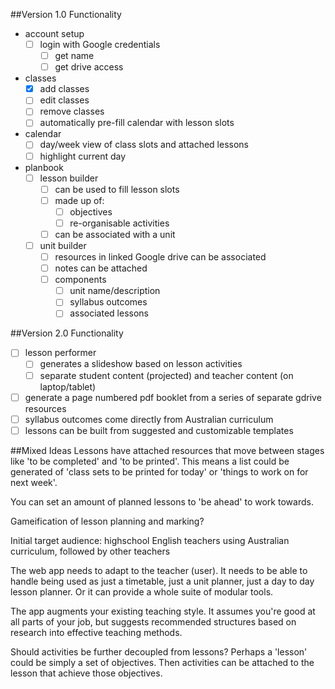 ##Version 1.0 Functionality
+ account setup
  + [ ] login with Google credentials
    + [ ] get name
    + [ ] get drive access
+ classes
  + [x] add classes
  + [ ] edit classes
  + [ ] remove classes
  + [ ] automatically pre-fill calendar with lesson slots
+ calendar
  + [ ] day/week view of class slots and attached lessons
  + [ ] highlight current day
+ planbook
  + [ ] lesson builder
    + [ ] can be used to fill lesson slots
    + [ ] made up of:
      + [ ] objectives
      + [ ] re-organisable activities
    + [ ] can be associated with a unit
  + [ ] unit builder
    + [ ] resources in linked Google drive can be associated
    + [ ] notes can be attached
    + [ ] components
      + [ ] unit name/description
      + [ ] syllabus outcomes
      + [ ] associated lessons

##Version 2.0 Functionality
+ [ ] lesson performer
  + [ ] generates a slideshow based on lesson activities
  + [ ] separate student content (projected) and teacher content (on laptop/tablet)
+ [ ] generate a page numbered pdf booklet from a series of separate gdrive resources
+ [ ] syllabus outcomes come directly from Australian curriculum
+ [ ] lessons can be built from suggested and customizable templates

##Mixed Ideas
Lessons have attached resources that move between stages like 'to be completed' and 'to be printed'. This means a list could be generated of 'class sets to be printed for today' or 'things to work on for next week'.

You can set an amount of planned lessons to 'be ahead' to work towards.

Gameification of lesson planning and marking?

Initial target audience: highschool English teachers using Australian curriculum, followed by other teachers

The web app needs to adapt to the teacher (user). It needs to be able to handle being used as just a timetable, just a unit planner, just a day to day lesson planner. Or it can provide a whole suite of modular tools.

The app augments your existing teaching style. It assumes you're good at all parts of your job, but suggests recommended structures based on research into effective teaching methods.

Should activities be further decoupled from lessons? Perhaps a 'lesson' could be simply a set of objectives. Then activities can be attached to the lesson that achieve those objectives.
